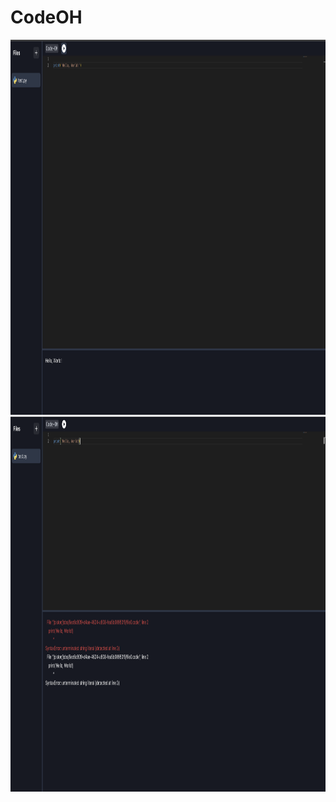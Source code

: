 # CodeOH


<img src="image.png" alt="Estimation Visualization" height="600" width="900">


<img src="error.png" alt="Estimation Visualization" height="600" width="900">
